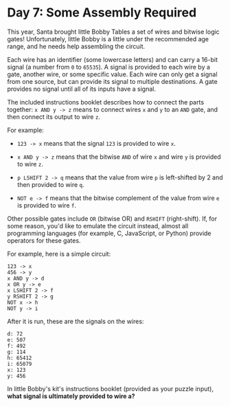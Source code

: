 # Day 7: Some Assembly Required

This year, Santa brought little Bobby Tables a set of wires and bitwise logic gates!
Unfortunately, little Bobby is a little under the recommended age range, and he needs help assembling the circuit.

Each wire has an identifier (some lowercase letters) and can carry a 16-bit signal (a number from `0` to `65535`).
A signal is provided to each wire by a gate, another wire, or some specific value.
Each wire can only get a signal from one source, but can provide its signal to multiple destinations.
A gate provides no signal until all of its inputs have a signal.

The included instructions booklet describes how to connect the parts together: `x AND y -> z` means to connect wires `x` and `y` to an `AND` gate, and then connect its output to wire `z`.

For example:

- `123 -> x` means that the signal `123` is provided to wire `x`.

- `x AND y -> z` means that the bitwise `AND` of wire `x` and wire `y` is provided to wire `z`.

- `p LSHIFT 2 -> q` means that the value from wire `p` is left-shifted by 2 and then provided to wire `q`.

- `NOT e -> f` means that the bitwise complement of the value from wire `e` is provided to wire `f`.

Other possible gates include `OR` (bitwise OR) and `RSHIFT` (right-shift).
If, for some reason, you'd like to emulate the circuit instead, almost all programming languages (for example, C, JavaScript, or Python) provide operators for these gates.

For example, here is a simple circuit:

```
123 -> x
456 -> y
x AND y -> d
x OR y -> e
x LSHIFT 2 -> f
y RSHIFT 2 -> g
NOT x -> h
NOT y -> i
```

After it is run, these are the signals on the wires:

```
d: 72
e: 507
f: 492
g: 114
h: 65412
i: 65079
x: 123
y: 456
```

In little Bobby's kit's instructions booklet (provided as your puzzle input), **what signal is ultimately provided to wire a?**
